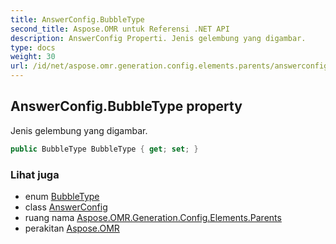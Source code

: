 ```yaml
---
title: AnswerConfig.BubbleType
second_title: Aspose.OMR untuk Referensi .NET API
description: AnswerConfig Properti. Jenis gelembung yang digambar.
type: docs
weight: 30
url: /id/net/aspose.omr.generation.config.elements.parents/answerconfig/bubbletype/
---
```

## AnswerConfig.BubbleType property

Jenis gelembung yang digambar.

```csharp
public BubbleType BubbleType { get; set; }
```

### Lihat juga

* enum [BubbleType](../../../aspose.omr.generation.config.enums/bubbletype/)
* class [AnswerConfig](../)
* ruang nama [Aspose.OMR.Generation.Config.Elements.Parents](../../answerconfig/)
* perakitan [Aspose.OMR](../../../)


